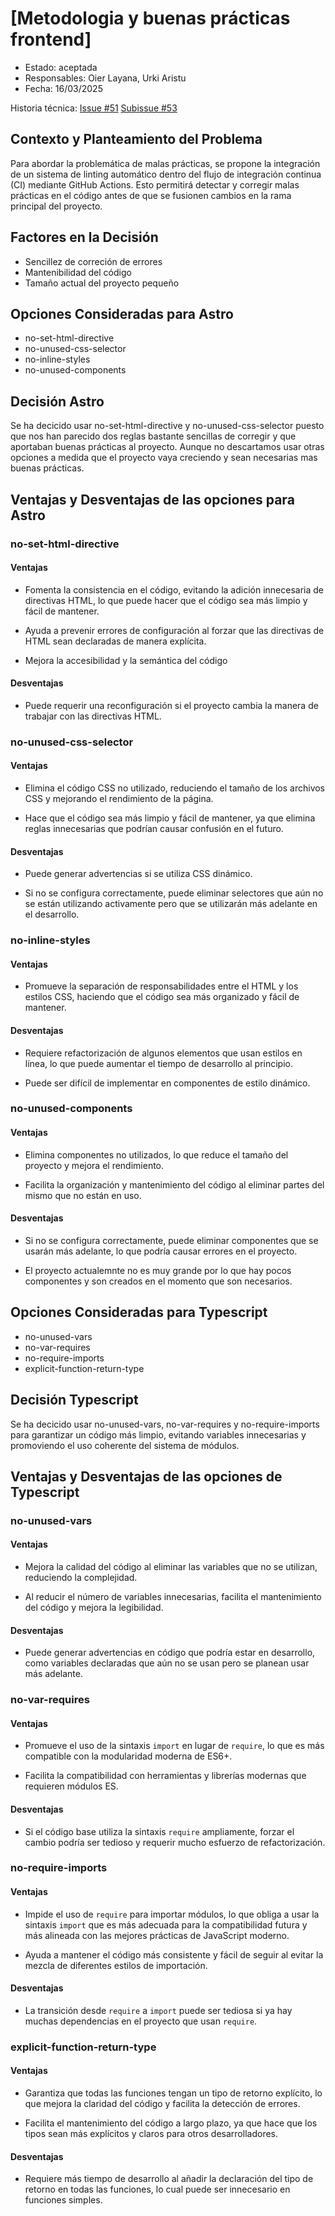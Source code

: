 # [Metodologia y buenas prácticas frontend]

* Estado: aceptada
* Responsables: Oier Layana, Urki Aristu
* Fecha: 16/03/2025

Historia técnica: [Issue #51](https://github.com/oielay/GTIO_Votacion/issues/51) [Subissue #53](https://github.com/oielay/GTIO_Votacion/issues/53)

## Contexto y Planteamiento del Problema

Para abordar la problemática de malas prácticas, se propone la integración de un sistema de linting automático dentro del flujo de integración continua (CI) mediante GitHub Actions. Esto permitirá detectar y corregir malas prácticas en el código antes de que se fusionen cambios en la rama principal del proyecto.

## Factores en la Decisión 

* Sencillez de correción de errores
* Mantenibilidad del código
* Tamaño actual del proyecto pequeño

## Opciones Consideradas para Astro

* no-set-html-directive
* no-unused-css-selector
* no-inline-styles
* no-unused-components

## Decisión Astro

Se ha decicido usar no-set-html-directive y no-unused-css-selector puesto que nos han parecido dos reglas bastante sencillas de corregir y que aportaban buenas prácticas al proyecto. Aunque no descartamos usar otras opciones a medida que el proyecto vaya creciendo y sean necesarias mas buenas prácticas.

## Ventajas y Desventajas de las opciones para Astro

### no-set-html-directive

#### Ventajas
- Fomenta la consistencia en el código, evitando la adición innecesaria de directivas HTML, lo que puede hacer que el código sea más limpio y fácil de mantener.

- Ayuda a prevenir errores de configuración al forzar que las directivas de HTML sean declaradas de manera explícita.

- Mejora la accesibilidad y la semántica del código

#### Desventajas
- Puede requerir una reconfiguración si el proyecto cambia la manera de trabajar con las directivas HTML.

### no-unused-css-selector

#### Ventajas
- Elimina el código CSS no utilizado, reduciendo el tamaño de los archivos CSS y mejorando el rendimiento de la página.

- Hace que el código sea más limpio y fácil de mantener, ya que elimina reglas innecesarias que podrían causar confusión en el futuro.

#### Desventajas
- Puede generar advertencias si se utiliza CSS dinámico.

- Si no se configura correctamente, puede eliminar selectores que aún no se están utilizando activamente pero que se utilizarán más adelante en el desarrollo.
### no-inline-styles

#### Ventajas
- Promueve la separación de responsabilidades entre el HTML y los estilos CSS, haciendo que el código sea más organizado y fácil de mantener.

#### Desventajas
- Requiere refactorización de algunos elementos que usan estilos en línea, lo que puede aumentar el tiempo de desarrollo al principio.

- Puede ser difícil de implementar en componentes de estilo dinámico.

### no-unused-components

#### Ventajas
- Elimina componentes no utilizados, lo que reduce el tamaño del proyecto y mejora el rendimiento.

- Facilita la organización y mantenimiento del código al eliminar partes del mismo que no están en uso.

#### Desventajas
- Si no se configura correctamente, puede eliminar componentes que se usarán más adelante, lo que podría causar errores en el proyecto.

- El proyecto actualemnte no es muy grande por lo que hay pocos componentes y son creados en el momento que son necesarios.

## Opciones Consideradas para Typescript

* no-unused-vars
* no-var-requires
* no-require-imports
* explicit-function-return-type

## Decisión Typescript

Se ha decicido usar no-unused-vars, no-var-requires y no-require-imports para garantizar un código más limpio, evitando variables innecesarias y promoviendo el uso coherente del sistema de módulos.

## Ventajas y Desventajas de las opciones de Typescript

### no-unused-vars

#### Ventajas
- Mejora la calidad del código al eliminar las variables que no se utilizan, reduciendo la complejidad.

- Al reducir el número de variables innecesarias, facilita el mantenimiento del código y mejora la legibilidad.

#### Desventajas
- Puede generar advertencias en código que podría estar en desarrollo, como variables declaradas que aún no se usan pero se planean usar más adelante.

### no-var-requires

#### Ventajas
- Promueve el uso de la sintaxis `import` en lugar de `require`, lo que es más compatible con la modularidad moderna de ES6+.

- Facilita la compatibilidad con herramientas y librerías modernas que requieren módulos ES.

#### Desventajas
- Si el código base utiliza la sintaxis `require` ampliamente, forzar el cambio podría ser tedioso y requerir mucho esfuerzo de refactorización.

### no-require-imports

#### Ventajas
- Impide el uso de `require` para importar módulos, lo que obliga a usar la sintaxis `import` que es más adecuada para la compatibilidad futura y más alineada con las mejores prácticas de JavaScript moderno.

- Ayuda a mantener el código más consistente y fácil de seguir al evitar la mezcla de diferentes estilos de importación.

#### Desventajas
- La transición desde `require` a `import` puede ser tediosa si ya hay muchas dependencias en el proyecto que usan `require`.

### explicit-function-return-type

#### Ventajas
- Garantiza que todas las funciones tengan un tipo de retorno explícito, lo que mejora la claridad del código y facilita la detección de errores.

- Facilita el mantenimiento del código a largo plazo, ya que hace que los tipos sean más explícitos y claros para otros desarrolladores.

#### Desventajas
- Requiere más tiempo de desarrollo al añadir la declaración del tipo de retorno en todas las funciones, lo cual puede ser innecesario en funciones simples.
